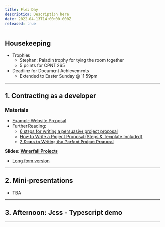 ```yaml
---
title: Flex Day
description: Description here
date: 2022-04-13T14:00:00.000Z
released: true
---
```


## Housekeeping
- Trophies
    - Stephan: Paladin trophy for tying the room together
    - 5 points for CPNT 265
- Deadline for Document Achievements
    - Extended to Easter Sunday @ 11:59pm

---

## 1. Contracting as a developer
### Materials
- [Example Website Proposal](https://github.com/sait-wbdv/winter-2021/blob/main/files/Example-Website-Proposal.pdf)
- Further Reading:
    - [6 steps for writing a persuasive project proposal](https://asana.com/resources/project-proposal)
    - [How to Write a Project Proposal (Steps & Template Included)](https://www.projectmanager.com/blog/how-to-create-a-project-proposal)
    - [7 Steps to Writing the Perfect Project Proposal](https://www.fool.com/the-blueprint/project-proposal/)

**Slides: [Waterfall Projects](https://sait-wbdv.github.io/slides/w22/cpnt265/waterfall-projects.html)**
- [Long form version](/library/takeaways/business/waterfall-projects)

---

## 2. Mini-presentations
- TBA

---

## 3. Afternoon: Jess - Typescript demo

---